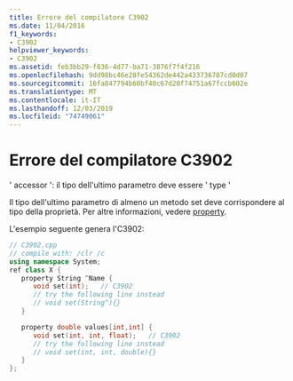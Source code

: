 ```yaml
---
title: Errore del compilatore C3902
ms.date: 11/04/2016
f1_keywords:
- C3902
helpviewer_keywords:
- C3902
ms.assetid: feb3bb29-f836-4d77-ba71-3876f7f4f216
ms.openlocfilehash: 9dd98bc46e28fe54362de442a433736787cd0d07
ms.sourcegitcommit: 16fa847794b60bf40c67d20f74751a67fccb602e
ms.translationtype: MT
ms.contentlocale: it-IT
ms.lasthandoff: 12/03/2019
ms.locfileid: "74749061"
---
```

# <a name="compiler-error-c3902"></a>Errore del compilatore C3902

' accessor ': il tipo dell'ultimo parametro deve essere ' type '

Il tipo dell'ultimo parametro di almeno un metodo set deve corrispondere al tipo della proprietà. Per altre informazioni, vedere [property](../../extensions/property-cpp-component-extensions.md).

L'esempio seguente genera l'C3902:

```cpp
// C3902.cpp
// compile with: /clr /c
using namespace System;
ref class X {
   property String ^Name {
      void set(int);   // C3902
      // try the following line instead
      // void set(String^){}
   }

   property double values[int,int] {
      void set(int, int, float);   // C3902
      // try the following line instead
      // void set(int, int, double){}
   }
};
```
